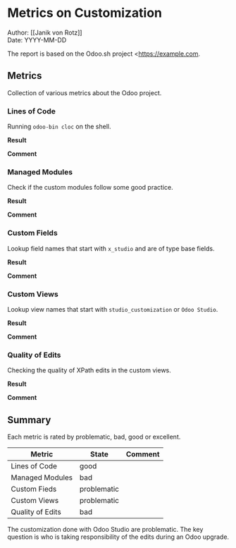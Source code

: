# Metrics on Customization
Author: [[Janik von Rotz]]\
Date: YYYY-MM-DD

The report is based on the Odoo.sh project <https://example.com.

## Metrics

Collection of various metrics about the Odoo project.

### Lines of Code

Running `odoo-bin cloc` on the shell.

**Result**

**Comment**

### Managed Modules

Check if the custom modules follow some good practice.

**Result**

**Comment**

### Custom  Fields

Lookup field names that start with `x_studio` and are of type base fields.

**Result**

**Comment**

### Custom Views

Lookup view names that start with `studio_customization` or `Odoo Studio`.

**Result**

**Comment**

### Quality of Edits

Checking the quality of XPath edits in the custom views.

**Result**

**Comment**

## Summary

Each metric is rated by problematic, bad, good or excellent.

| Metric           | State       | Comment |
| ---------------- | ----------- | ------- |
| Lines of Code    | good        |         |
| Managed Modules  | bad         |         |
| Custom Fieds     | problematic |         |
| Custom Views     | problematic |         |
| Quality of Edits | bad         |         |

The customization done with Odoo Studio are problematic. The key question is who is taking responsibility of the edits during an Odoo upgrade.